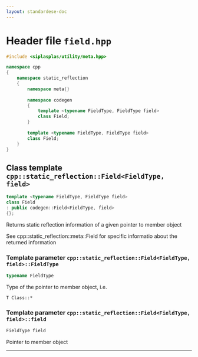 ```yaml
---
layout: standardese-doc
---
```


# Header file `field.hpp`

``` cpp
#include <siplasplas/utility/meta.hpp>

namespace cpp
{
    namespace static_reflection
    {
        namespace meta{}
        
        namespace codegen
        {
            template <typename FieldType, FieldType field>
            class Field;
        }
        
        template <typename FieldType, FieldType field>
        class Field;
    }
}
```

## Class template `cpp::static_reflection::Field<FieldType, field>`<a id="cpp::static_reflection::Field<FieldType, field>"></a>

``` cpp
template <typename FieldType, FieldType field>
class Field
: public codegen::Field<FieldType, field>
{};
```

Returns static reflection information of a given pointer to member object

See cpp::static\_reflection::meta::Field for specific informatio about the returned information

### Template parameter `cpp::static_reflection::Field<FieldType, field>::FieldType`<a id="cpp::static_reflection::Field<FieldType, field>.FieldType"></a>

``` cpp
typename FieldType
```

Type of the pointer to member object, i.e. 

`T Class::*`

### Template parameter `cpp::static_reflection::Field<FieldType, field>::field`<a id="cpp::static_reflection::Field<FieldType, field>.field"></a>

``` cpp
FieldType field
```

Pointer to member object

-----
